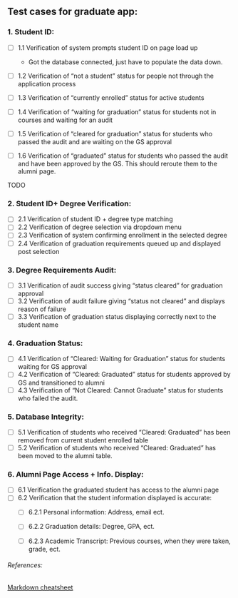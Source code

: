 ## Test cases for graduate app:
### 1. Student ID:
- [ ] 1.1 Verification of system prompts student ID on page load up

  - Got the database connected, just have to populate the data down. 

- [ ] 1.2 Verification of “not a student” status for people not through the application process
- [ ] 1.3 Verification of “currently enrolled” status for active students
- [ ] 1.4 Verification of “waiting for graduation” status for students not in courses and waiting for an audit 
- [ ] 1.5 Verification of “cleared for graduation” status for students who passed the audit and are waiting on the GS approval 
- [ ] 1.6 Verification of “graduated” status for students who passed the audit and have been approved by the GS. This should reroute them to the alumni page.

TODO   
### 2. Student ID+ Degree Verification:
- [ ] 2.1 Verification of student ID + degree type matching
- [ ] 2.2 Verification of degree selection via dropdown menu 
- [ ] 2.3 Verification of system confirming enrollment in the selected degree
- [ ] 2.4 Verification of graduation requirements queued up and displayed post selection

### 3. Degree Requirements Audit:
- [ ] 3.1 Verification of audit success giving “status cleared” for graduation approval 
- [ ] 3.2 Verification of audit failure giving “status not cleared” and displays reason of failure 
- [ ] 3.3 Verification of graduation status displaying correctly next to the student name

### 4. Graduation Status: 
- [ ] 4.1 Verification of “Cleared: Waiting for Graduation” status for students waiting for GS approval 
- [ ] 4.2 Verification of “Cleared: Graduated” status for students approved by GS and transitioned to alumni 
- [ ] 4.3 Verification of “Not Cleared: Cannot Graduate” status for students who failed the audit. 

### 5. Database Integrity: 
- [ ] 5.1 Verification of students who received “Cleared: Graduated” has been removed from current student enrolled table 
- [ ] 5.2 Verification of students who received “Cleared: Graduated” has been moved to the alumni table.

### 6. Alumni Page Access + Info. Display: 
- [ ] 6.1 Verification the graduated student has access to the alumni page
- [ ] 6.2 Verification that the student information displayed is accurate:
  - [ ] 6.2.1 Personal information: Address, email ect. 
  - [ ] 6.2.2 Graduation details: Degree, GPA, ect. 
  - [ ] 6.2.3 Academic Transcript: Previous courses, when they were taken, grade, ect. 


###### References: 
[Markdown cheatsheet](https://www.datacamp.com/cheat-sheet/markdown-cheat-sheet-23)